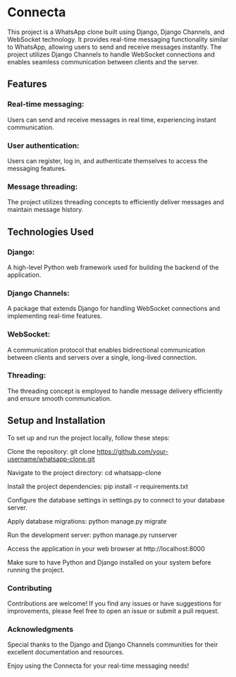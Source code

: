 # Connecta
This project is a WhatsApp clone built using Django, Django Channels, and WebSocket technology. It provides real-time messaging functionality similar to WhatsApp, allowing users to send and receive messages instantly. The project utilizes Django Channels to handle WebSocket connections and enables seamless communication between clients and the server.

## Features
### Real-time messaging: 
Users can send and receive messages in real time, experiencing instant communication.
### User authentication: 
Users can register, log in, and authenticate themselves to access the messaging features.
### Message threading:
The project utilizes threading concepts to efficiently deliver messages and maintain message history.
## Technologies Used
### Django:
 A high-level Python web framework used for building the backend of the application.
### Django Channels:
 A package that extends Django for handling WebSocket connections and implementing real-time features.
### WebSocket:
 A communication protocol that enables bidirectional communication between clients and servers over a single, long-lived connection.
### Threading:
 The threading concept is employed to handle message delivery efficiently and ensure smooth communication.
## Setup and Installation
To set up and run the project locally, follow these steps:

Clone the repository: git clone https://github.com/your-username/whatsapp-clone.git

Navigate to the project directory: cd whatsapp-clone

Install the project dependencies: pip install -r requirements.txt

Configure the database settings in settings.py to connect to your database server.

Apply database migrations: python manage.py migrate

Run the development server: python manage.py runserver

Access the application in your web browser at http://localhost:8000

Make sure to have Python and Django installed on your system before running the project.

### Contributing
Contributions are welcome! If you find any issues or have suggestions for improvements, please feel free to open an issue or submit a pull request.

### Acknowledgments
Special thanks to the Django and Django Channels communities for their excellent documentation and resources.

Enjoy using the Connecta for your real-time messaging needs!





